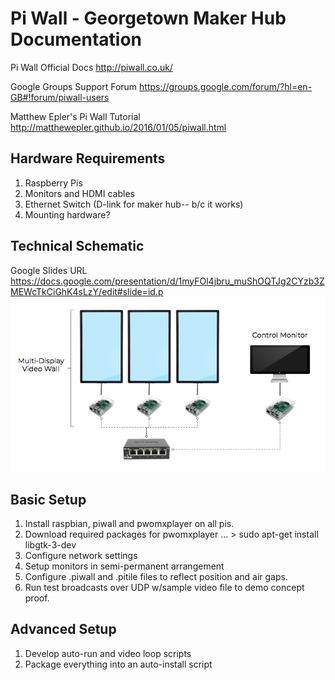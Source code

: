 # Pi Wall - Georgetown Maker Hub Documentation

Pi Wall Official Docs
http://piwall.co.uk/

Google Groups Support Forum
https://groups.google.com/forum/?hl=en-GB#!forum/piwall-users

Matthew Epler's Pi Wall Tutorial
http://matthewepler.github.io/2016/01/05/piwall.html

## Hardware Requirements
1. Raspberry Pis
2. Monitors and HDMI cables
3. Ethernet Switch (D-link for maker hub-- b/c it works)
4. Mounting hardware?


## Technical Schematic

Google Slides URL
https://docs.google.com/presentation/d/1myFOl4jbru_muShOQTJg2CYzb3ZMEWcTkCiGhK4sLzY/edit#slide=id.p
<img src="References/pi-wall_diagram.png" width="800px"/>

## Basic Setup

1. Install raspbian, piwall and pwomxplayer on all pis.
2. Download required packages for pwomxplayer
... > sudo apt-get install libgtk-3-dev
3. Configure network settings
4. Setup monitors in semi-permanent arrangement
5. Configure .piwall and .pitile files to reflect position and air gaps.
6. Run test broadcasts over UDP w/sample video file to demo concept proof.

## Advanced Setup

1. Develop auto-run and video loop scripts
2. Package everything into an auto-install script

